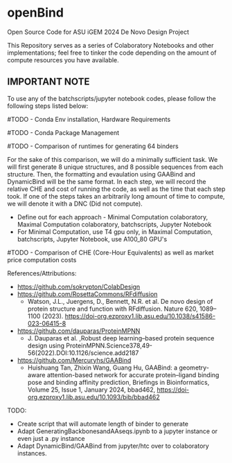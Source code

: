 # openBind
Open Source Code for ASU iGEM 2024 De Novo Design Project


This Repository serves as a series of Colaboratory Notebooks and other implementations; feel free to tinker the code depending on the amount of compute resources you have available.

## IMPORTANT NOTE
To use any of the batchscripts/jupyter notebook codes, please follow the following steps listed below:

#TODO - Conda Env installation, Hardware Requirements

#TODO - Conda Package Management

#TODO - Comparison of runtimes for generating 64 binders

For the sake of this comparison, we will do a minimally sufficient task. We will first generate 8 unique structures, and 8 possible sequences from each structure. Then, the formatting and evaulation using GAABind and DynamicBind will be the same format. In each step, we will record the relative CHE and cost of running the code, as well as the time that each step took. If one of the steps takes an arbitrarily long amount of time to compute, we will denote it with a DNC (Did not compute).

  - Define out for each approach - Minimal Computation colaboratory, Maximal Computation colaboratory, batchscripts, Jupyter Notebook
  - For Minimal Computation, use T4 gpu only, in Maximal Computation, batchscripts, Jupyter Notebook, use A100_80 GPU's

#TODO - Comparison of CHE (Core-Hour Equivalents) as well as market price computation costs


References/Attributions:
- https://github.com/sokrypton/ColabDesign
- https://github.com/RosettaCommons/RFdiffusion
  - Watson, J.L., Juergens, D., Bennett, N.R. et al. De novo design of protein structure and function with RFdiffusion. Nature 620, 1089–1100 (2023). https://doi-org.ezproxy1.lib.asu.edu/10.1038/s41586-023-06415-8
- https://github.com/dauparas/ProteinMPNN
  - J. Dauparas et al. ,Robust deep learning–based protein sequence design using ProteinMPNN.Science378,49-56(2022).DOI:10.1126/science.add2187
- https://github.com/Mercuryhs/GAABind
  - Huishuang Tan, Zhixin Wang, Guang Hu, GAABind: a geometry-aware attention-based network for accurate protein–ligand binding pose and binding affinity prediction, Briefings in Bioinformatics, Volume 25, Issue 1, January 2024, bbad462, https://doi-org.ezproxy1.lib.asu.edu/10.1093/bib/bbad462

TODO:
- Create script that will automate length of binder to generate
- Adapt GeneratingBackbonesandAAseqs.ipynb to a jupyter instance or even just a .py instance
- Adapt DynamicBind/GAABind from jupyter/htc over to colaboratory instances.
